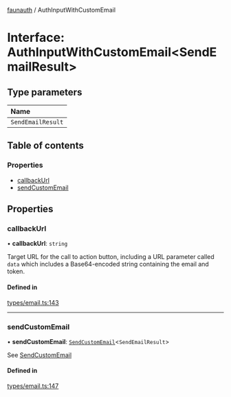 [faunauth](../index.md) / AuthInputWithCustomEmail

# Interface: AuthInputWithCustomEmail<SendEmailResult\>

## Type parameters

| Name |
| :------ |
| `SendEmailResult` |

## Table of contents

### Properties

- [callbackUrl](AuthInputWithCustomEmail.md#callbackurl)
- [sendCustomEmail](AuthInputWithCustomEmail.md#sendcustomemail)

## Properties

### callbackUrl

• **callbackUrl**: `string`

Target URL for the call to action button, including a URL parameter called `data` which
includes a Base64-encoded string containing the email and token.

#### Defined in

[types/email.ts:143](https://github.com/alexnitta/faunauth/blob/fa844e9/src/types/email.ts#L143)

___

### sendCustomEmail

• **sendCustomEmail**: [`SendCustomEmail`](../index.md#sendcustomemail)<`SendEmailResult`\>

See [SendCustomEmail](../index.md#sendcustomemail)

#### Defined in

[types/email.ts:147](https://github.com/alexnitta/faunauth/blob/fa844e9/src/types/email.ts#L147)
